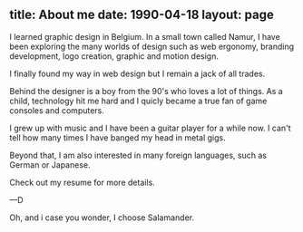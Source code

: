 title: About me
date: 1990-04-18
layout: page
---

I learned graphic design in Belgium. In a small town called Namur, I have been
exploring the many worlds of design such as web ergonomy, branding development,
logo creation, graphic and motion design.

I finally found my way in web design but I remain a jack of all trades.

Behind the designer is a boy from the 90's who loves a lot of things. As a
child, technology hit me hard and I quicly became a true fan of game consoles
and computers.

I grew up with music and I have been a guitar player for a while now. I can't
tell how many times I have banged my head in metal gigs.

Beyond that, I am also interested in many foreign languages, such as German or
Japanese.

Check out my resume for more details.

—D

Oh, and i case you wonder, I choose Salamander.
